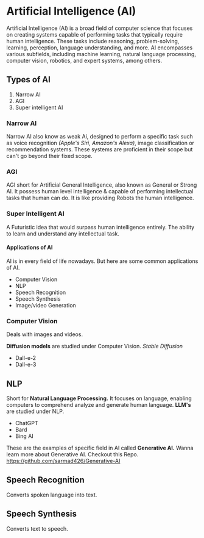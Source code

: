 # Artificial Intelligence (AI)

Artificial Intelligence (AI) is a broad field of computer science that focuses on creating systems capable of performing tasks that typically require human intelligence. These tasks include reasoning, problem-solving, learning, perception, language understanding, and more. AI encompasses various subfields, including machine learning, natural language processing, computer vision, robotics, and expert systems, among others.

## Types of AI

1. Narrow AI
2. AGI
3. Super intelligent AI

### Narrow AI

Narrow AI also know as weak Ai, designed to perform a specific task such as voice recognition *(Apple's Siri, Amazon's Alexa)*, image classification or recommendation systems. These systems are proficient in their scope but can't go beyond their fixed scope.

### AGI

AGI short for Artificial General Intelligence, also known as General or Strong AI. It possess human level intelligence & capable of performing intellectual tasks that human can do. It is like providing Robots the human intelligence.

### Super Intelligent AI

A Futuristic idea that would surpass human intelligence entirely. The ability to learn and understand any intellectual task.

#### Applications of AI

AI is in every field of life nowadays. But here are some common applications of AI.

- Computer Vision
- NLP
- Speech Recognition
- Speech Synthesis
- Image/video Generation

### Computer Vision

Deals with images and videos.

**Diffusion models** are studied under Computer Vision.
*Stable Diffusion*

- Dall-e-2
- Dall-e-3

## NLP

Short for **Natural Language Processing.** It focuses on language, enabling computers to comprehend analyze and generate human language.
**LLM's** are studied under NLP.

- ChatGPT
- Bard
- Bing AI

These are the examples of specific field in AI called **Generative AI.** Wanna learn more about Generative AI. Checkout this Repo.
<https://github.com/sarmad426/Generative-AI>

## Speech Recognition

Converts spoken language into text.

## Speech Synthesis

Converts text to speech.
